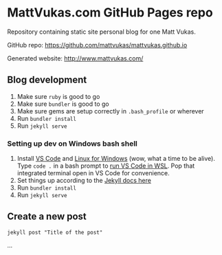 # MattVukas.com GitHub Pages repo

Repository containing static site personal blog for one Matt Vukas.

GitHub repo: https://github.com/mattvukas/mattvukas.github.io

Generated website: http://www.mattvukas.com/

## Blog development

1. Make sure `ruby` is good to go
2. Make sure `bundler` is good to go
3. Make sure gems are setup correctly in `.bash_profile` or wherever
4. Run `bundler install`
5. Run `jekyll serve`

### Setting up dev on Windows bash shell

1. Install [VS Code](https://code.visualstudio.com/) and [Linux for Windows](https://docs.microsoft.com/en-us/windows/wsl/install-win10) (wow, what a time to be alive). Type `code .` in a bash prompt to [run VS Code in WSL](https://code.visualstudio.com/docs/remote/wsl). Pop that integrated terminal open in VS Code for convenience.
2. Set things up according to the [Jekyll docs here](https://jekyllrb.com/docs/installation/windows/#installation-via-bash-on-windows-10)
3. Run `bundler install`
4. Run `jekyll serve`

## Create a new post

`jekyll post "Title of the post"`

...
